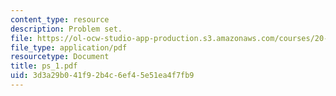 ```yaml
---
content_type: resource
description: Problem set.
file: https://ol-ocw-studio-app-production.s3.amazonaws.com/courses/20-410j-molecular-cellular-and-tissue-biomechanics-be-410j-spring-2003/3d3a29b041f92b4c6ef45e51ea4f7fb9_ps_1.pdf
file_type: application/pdf
resourcetype: Document
title: ps_1.pdf
uid: 3d3a29b0-41f9-2b4c-6ef4-5e51ea4f7fb9
---
```

